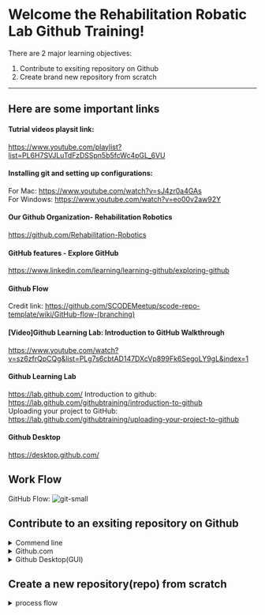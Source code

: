 # Welcome the Rehabilitation Robatic Lab Github Training!

There are 2 major learning objectives:
1. Contribute to exsiting repository on Github
1. Create brand new repository from scratch
<hr>

## Here are some important links

#### Tutrial videos playsit link:
https://www.youtube.com/playlist?list=PL6H7SVJLuTdFzDSSpn5b5fcWc4pGL_6VU


#### Installing git and setting up configurations:
 For Mac: https://www.youtube.com/watch?v=sJ4zr0a4GAs<br/>
 For Windows: https://www.youtube.com/watch?v=eo00v2aw92Y 
 
 

#### Our Github Organization- Rehabilitation Robotics

https://github.com/Rehabilitation-Robotics

 
#### GitHub features - Explore GitHub

https://www.linkedin.com/learning/learning-github/exploring-github

#### Github Flow 

Credit link: https://github.com/SCODEMeetup/scode-repo-template/wiki/GitHub-flow-(branching)

#### [Video]Github Learning Lab: Introduction to GitHub Walkthrough

https://www.youtube.com/watch?v=sz6zfrQpCQg&list=PLg7s6cbtAD147DXcVp899Fk6SegoLY9gL&index=1

#### Github Learning Lab 
https://lab.github.com/
Introduction to github: https://lab.github.com/githubtraining/introduction-to-github<br/>
Uploading your project to GitHub: https://lab.github.com/githubtraining/uploading-your-project-to-github

#### Github Desktop
https://desktop.github.com/

## Work Flow
GitHub Flow:
![git-small](https://user-images.githubusercontent.com/6351798/48032310-63842400-e114-11e8-8db0-06dc0504dcb5.png)


## Contribute to an exsiting repository on Github
  
<details><summary> Commend line  </summary>
  
## Step 1: Create a branch

Let’s complete the first step of the GitHub flow: creating a branch <sup>[:book:](https://help.github.com/articles/github-glossary/#branch)</sup>.

<details><summary>Creating a branch</summary>

## Creating a branch

:tv: [Video: Branches](https://www.youtube.com/watch?v=xgQmu81G1yY)

You just learned how to create a branch—the first step in the GitHub flow.

Branches are an important part of the GitHub flow because they allow us to separate our work from the `master` branch. In other words, everyone's work is safe while you contribute.

### Tips for using branches

A single project can have hundreds of branches, each suggesting a new change to the `master` branch.

The best way to keep branches organized with a team is to keep them concise and short-lived. In other words, a single branch should represent a single new feature or bug fix. This reduces confusion among contributors when branches are only active for a few days before they’re merged <sup>[:book:](https://help.github.com/articles/github-glossary/#merge)</sup> into the `master` branch.

<hr>
</details>

### :keyboard: Activity: Your first branch


1. Open your preferred command line interface, which we'll call your shell from now on.
1. Clone this repository:
      ```shell
      git clone https://github.com/Rehabilitation-Robotics/github_edit_training.git
      ```
1. Navigate to the repository in your shell:
      ```shell
      cd edit_training
      ```
1. Create a branch, use whatever name you like. Feel free to use the your name (eg. `git branch JasonZ`). 
      ```shell
      git branch <your-branch-name>
      ```
1. Push the branch to GitHub (eg. `git push --set-upstream origin JasonZ`):
      ```
      git push --set-upstream origin <BRANCH-NAME>
      ```


<hr>


## Step 2: Commit a file

:tada: You created a branch!

Creating a branch allows you to make modifications to your project without changing the deployed `master` branch. Now that you have a branch, it’s time to create a file and make your first commit!

<details><summary>Commits 101</summary>

## Commits 101

When you’re finished creating or making changes to a file on GitHub, scroll to the bottom of the page. Then find the "Commit new file" section.

In the first field, type a commit message. The commit message should briefly tell contributors about the changes you are introducing to the file.

### Rules to live by for commit messages:

- Don’t end your commit message with a period.
- Keep your commit messages to 50 characters or less. Add extra detail in the extended description window if necessary. This is located just below the subject line.
- Use active voice. For example, "add" instead of "added" and "merge" instead of "merged".
- Think of your commit as expressing intent to introduce a change.

<hr>
</details>

### :keyboard: Activity: Your first commit

The following steps will guide you through the process of committing a change on GitHub.


1. Check out to your branch:
      ```shell
      git checkout <your-branch-name>
      ```
1. Create a new file named `<yourname>.md`(eg `JasonZhao.md`).
      for Mac 
      ```shell
      touch <yourname>.md 
      ```
      for windows
      ```shell
      copy con <yourname>.md 
      ```
1. Add the following content to your file:
      ```<yourname> did it 
      ```
1. Stage your new file:
      ```shell
      git add <yourname>.md
      ```
      or 
      ```shell
      git add .
      ```
1. After adding the text, commit the change and a commit message, check out the **Commits 101** drop-down, just above these instructions:
      ```shell
      git commit -m "<YOUR-MESSAGE>"
      ```
1. Push your new commit to GitHub:
      ```shell
      git push
      ```


<hr>



## Step 3: Open a pull request

Nice work making that commit :sparkles:

Now that you’ve created a commit, it’s time to share your proposed change through a pull request! Where issues encourage discussion with other contributors and collaborators on a project, pull requests help you share your changes, receive feedback on them, and iterate on them until they’re perfect!

<details><summary>What is a pull request?</summary>

## Pull requests

Let’s think back to the GitHub flow again. You have created a branch, added a file, and committed the file to your branch. Now it’s time to collaborate on your file with other students taking this class. This collaboration happens in a pull request. Check out this video to learn more:

:tv: [Video: Introduction to pull requests](https://youtu.be/kJr-PIfLDl4)
<hr>
</details>

This pull request is going to keep the changes you just made on your branch and propose applying them to the `master` branch.

### :keyboard: Activity: Create a pull request

1. Open a pull request using [this shortcut](https://github.com/jichengnorth/github-slideshow/compare/refs/heads/my-slide?expand=1) or manually as follows:
    - From the "Pull requests" tab, click **New pull request**
    - In the "base:" drop-down menu, make sure the "master" branch is selected
    - In the "compare:" drop-down menu, select "my-slide"
1. When you’ve selected your branch, enter a title for your pull request. For example `Add jichengnorth's file`
1. The next field helps you provide a description of the changes you made. Feel free to add a description of what you’ve accomplished so far. As a reminder, you have: created a branch, created a file and made a commit, and opened a pull request
1. Click **Create pull request**

<hr>

## Step 4: Respond to a review

Your pull request is looking great!

Let’s add some content to your file. Replace line 5 of your file with a quotation or meme and witty caption. Remember: [Markdown](https://guides.github.com/features/mastering-markdown/) is supported.

### :keyboard: Activity: Change your file


1. Check out to your branch:
    ```shell
    git checkout <your-branch-name>
    ```
1. Open the file `training.md`.
1. Add in following message. 
    ```shell
    <yourname> has fininshed this editing training.
    ```
1. Stage your new changes:
    ```shell
    git add training.md
    ```
   
1. Commit your changes:
    ```shell
    git commit -m "<YOUR-MESSAGE>"
    ```
1. Push your edits to GitHub:
    ```shell
    git push
    ```



**Note** : Can't find the button to edit the file? It may look like a pencil, or it may look like three dots.

## Step 5: Merge your pull request

Nicely done, you! :sparkles:

You successfully created a pull request, and it has passed all of the tests. You can now merge your pull request.

### :keyboard: Activity: Merge the pull request


1. Check out to the `master` branch:
    ```shell
    git checkout master
    ```
2. Merge your branch:
    ```shell
    git merge <your-branch-name>
    ```
3. Push the merged history to GitHub:
    ```shell
    git push
    ```
4. Delete your the branch locally:
    ```shell
    git branch -d <your-branch-name>
    ```

1. Once your branch has been merged, you don't need it anymore. Click **Delete branch**.

<hr>



</details>
<details><summary> Github.com </summary>
 
Please watch video #5: 

</details>

</details>
<details><summary> Github Desktop(GUI) </summary>
 
Please watch video #6: 

</details>

## Create a new repository(repo) from scratch

 <details><summary> process flow </summary> 
  
## Step 1: Planning the move

Uploading your project to GitHub gives you the feature-rich tools and collaboration needed to elevate your project to the next level. Not to mention, it's also pretty exciting. If you're doing this for the first time, you have a few options when uploading your project to GitHub. This course will guide you through the necessary steps to upload a local project to be hosted on GitHub.

I know some people like to get straight to the point while others like more information. For those who like more information, be sure to check out the drop-downs like this one :arrow_down:

<details>
  <summary>Why move to GitHub?</summary>
  <hr>

  ### Why move to GitHub?

  You may be wondering what this GitHub thing is all about and why you should use it. If this sounds like you, here are a few reasons to make GitHub your project's new home:

  - **Version control** — Everything on GitHub is stored in [Git](http://git-scm.com), the best version control system around. Version control allows you to experiment and make mistakes in code without messing up your final product.
  - **Keep your code in one place** — Whether you work on multiple computers or just want to get some important projects off your computer, GitHub is the perfect place to store your projects online.
  - **Collaboration** — Once your code is on GitHub, you can invite others to work on your code with you, share it with the world, or send a link to a friend to help you debug a problem.

  <hr>
</details>

### Where is your project?

Most users find it is easiest to upload a project that is already located on their local machine, so **the goal of this first step is to make a local copy of the repository.** First, let's make sure this course is going to give you the right steps:

<details>
  <summary>Is your project on another version control system, such as Mercurial, Subversion, or another Git platform?</summary>
  <hr>

  ### Moving your project from another version control system

  If you are moving your project from another version control system, the steps are a bit different that uploading your project from your local machine. Because of this, we have a dedicated course for migrating your project to GitHub.

  If you are moving your project from Mercurial, Subversion, or another Git platform, join the [Migrating your project to GitHub](https://lab.github.com/courses/migrating-your-repository-to-github) course to migrate your project to GitHub.

  <hr>
</details>

<details>
  <summary>Is your project using version control?</summary>
  <hr>

  ### Is your project using version control

  If you aren't sure whether or not your code is under version control, it probably isn't. However, here are a few tests you can apply to know for certain:

  - Can you view a history of the changes you have made?
  - Can you easily roll back to a previous version of your project?
  - Are you required to provide "messages" or "commits" when you make changes?

  If none of these are true, your project isn't using version control.

  <hr>
</details>

### :keyboard: Activity: Exporting your project

Choose the drop-down below that best fits your current situation or for a printable version of the steps in this course, check out the [Quick Reference Guide](https://lab.github.com/public/uploading-your-project-to-github.pdf).

<details>
  <summary>Your project is already on your local machine</summary>
  <hr>

  ### Your project is already on your local machine

  :sparkles: Terrific! @jichengnorth since you already have the project locally, you are _almost_ ready to move it to GitHub.

  To confirm: You have a project directory on your computer and you want to save it on GitHub.

  - **If this is correct**, close this issue to signal you are finished with this step. I will open a new issue to show you how to optimize your repository for Git operations.  

  - **If this is incorrect**, please use the next drop-down to learn how to export your project to your local machine or join the [Migrating your project to GitHub](https://lab.github.com/courses/migrating-your-repository-to-github) course to migrate your project to GitHub.

  <hr>
</details>

<details>
  <summary>Your project is on a non-version controlled site, such as CodePen or Glitch</summary>
  <hr>

  ### General instructions

  There are many platforms that allow users to create and store projects. We can't cover them all, but we will do our best to cover the more common examples. First, let's cover general instructions:

  - Export your project using the tools available on the current site. This will usually happen via a .zip, or some other compressed format, downloaded directly to your local machine
  - Save the .zip file
  - Extract the .zip file

  Now let's talk about specific platforms:

  #### Exporting from CodePen

  From the main page of your CodePen project:

  1. Click the **Export** button in the bottom right corner
  1. Save the exported .zip file in your local directory
  1. Extract the .zip file

  #### Exporting from Glitch

  From your Glitch project page:

  1. Click the dropdown next to your project name in the top right corner
  1. Select **Advanced Options**
  1. Select **Download Project**
  1. Save the exported file in your local directory
  1. Extract the file
  1. Rename the `app` folder as desired

  <hr>
</details>

## Step 2: Prepare the project

### Working with Binary files

In general, there are two types of files: text files and binary files.

Text files, like most code files, are easily tracked with Git and are very lightweight.

However, binary files like spreadsheets, presentations with slides, and videos don't work well with Git. If your repository already has some of these files, it's best to have a plan in place before you enable Git version control.

You could choose to remove the binary files, or use another tool like [git-lfs](https://git-lfs.github.com/) (Git Large File Storage). We won't get into detail on how to set up git-lfs in this course, but we will talk about `.gitignore` files next, which are key to protecting your code from becoming bloated with binaries.

### Add a `.gitignore`

As we convert your project to a Git repository, it should only include the source code necessary to build or compile your project. In addition to avoiding binaries as we discussed above, you will also want to keep build artifacts out of your version controlled code. 

To do this, you will create a file in your current project named `.gitignore`. Git will use the `.gitignore` to determine which files and directories should not be tracked under version control. The [`.gitignore` file](https://help.github.com/articles/ignoring-files/) is stored in your repository in order to share the ignore rules with any other users that interact with the repository. 

Since the files to be ignored are dependent on the language you are using, the open source community has contributed some great templates for `.gitignore` files in the [`github/gitignore`](https://github.com/github/gitignore) repository.

### :keyboard: Activity: Prepare your repository

1. Remove any binary files from your repository.
2. In your local environment, [create a `.gitignore` file](https://help.github.com/articles/ignoring-files/). You can use a [template](https://github.com/github/gitignore) or create your own.  :tada:
3.Go to github. Log in to your account.Click the new repository button in the top-right. You’ll have an option there to initialize the repository with a README file, and you can choose to make this repo public or private. Click the “Create repository” button. 

## Step 3: Make the move

Having a project already stored locally enables you to move it to GitHub rather quickly. The following activity provides instructions to move your local project to GitHub using various tools. Select the tool you are most comfortable with and get importing :smile:.

### :keyboard: Activity: Moving your local project

1. In the **Code** tab of this repository, copy the URL shown under **Quick Setup**.
1. Follow the instructions below based on what tool you'd like to use locally.

<details>
  <summary>Using the command line</summary>
  <hr>

  ### Using the command line

  1. In your command line, navigate to your project directory. Type `git init` to initialize the directory as a Git repository.
  2. Type `git remote add origin https://github.com/Rehabilitation-Robotics/<yourRepo>.git`
  3. Type `git add .`
  4. Type `git commit -m "initializing repository"`
  5. Type `git push -u origin master` to push the files you have locally to the remote on GitHub. (You may be asked to log in.)

  <hr>
</details>

<details>
  <summary>Using GitHub.com</summary>
  <hr>

  ### Using GitHub.com

  1. add a local repository, and then navigating to your local repository.
  1. Go to Github.com, click `Upload Files` drag and drop in the field provided and clicking **Commit to master**
  2. Add the remote by clicking `Repository > Repository Settings...` and pasting the URL from your repository on GitHub into the "Primary remote repository (origin)" field. Click **Save**.
  3. Click **Publish** in the top right corner to push your repository to GitHub.

  <hr>
</details>


<details>
  <summary>Using GitHub Desktop</summary>
  <hr>

  ### Using GitHub Desktop

  1. In GitHub Desktop, add a local repository by clicking `File > Add a Local Repository`, and then navigating to your local repository.
  1. Create your first commit by typing a summary commit message in the field provided and clicking **Commit to master**
  2. Add the remote by clicking `Repository > Repository Settings...` and pasting the URL from your repository on GitHub into the "Primary remote repository (origin)" field. Click **Save**.
  3. Click **Publish** in the top right corner to push your repository to GitHub.

  <hr>
</details>

<details>
  <summary>Using Visual Studio Code</summary>
  <hr>

  ### Using Visual Studio Code

  1. In Visual Studio Code, open the folder for your project.
  1. Click the icon on the left for **Source Control**.
  1. On the top of the Source Control panel, click the **Git icon**.
  1. If the files you see match the repository you want to create, click **Initialize Repository**.
  1. Next to the word **CHANGES**, click the symbol of the plus sign to stage all of the changes.
        - This is part of the two stage commit. You can use this staging function to create meaningful commits throughout the development process.
  1. In the box in the Source Control panel, type a commit message. Something like "initial commit - moving project" could work.
  1. Click the checkmark at the top of the Source Control panel.
  1. Open the integrated terminal found under View > Integrated Terminal.
  1. In your command line, type `git remote add origin https://github.com/jichengnorth/github-upload`
  1. In the Source Control Panel, click the expandable three dots that open a menu of options.
  1. When asked if you'd like to publish the branch, click **Okay**.

  <hr>
</details>

<details>
  <summary>Using Atom</summary>
  <hr>

  ### Using Atom

  1. In Atom, open the folder for your project
  1. At the top of your screen, click **Packages**. Select **GitHub**, and then toggle the **Git Tab** from the drop-down menu.
  1. Select **Create Repository** within the Git tab on the right-hand size of your screen.
  1. Select **Init** to accept the default prompt of the pop up window
  1. In the Git tab, you can see that your files are ready for staging. It _should_ be accounted for, but double check to make sure that none of your binaries or files that you listed in the .gitignore are listed in this dialog menu.
          - If they are, double check your .gitignore file to make sure they're included or remove them from your directory.
  1. Select **Stage All**
          - This is part of the two stage commit. You can use this staging function to create meaningful commits throughout the development process.
  1. In the box at the bottom of the Git panel, type a commit message. Something like "initial commit - moving project" could work.
  1. Select **Commit**
  1. Close Atom
  1. In your command line, navigate to your project directory.
  2. Type `git remote add origin https://github.com/jichengnorth/github-upload`
  3. Return to Atom, and select the [Up/Down arrow icon](https://user-images.githubusercontent.com/13326548/36766999-34ff2bb2-1bed-11e8-90c6-3c97d0837244.png) at the bottom of your Git Tab
  4. Click [Push](https://user-images.githubusercontent.com/13326548/36767211-5fd34ce6-1bee-11e8-964a-f49bed227c02.png), above the noted dialog.
  5. Return to your repository, and note a successful push by finding your files on GitHub's code tab.

  <hr>
</details>

<details>
  <summary>Using Eclipse</summary>
  <hr>

  ### Using Eclipse

  1. In Eclipse, from the Eclipse Marketplace, install the [eGit](http://www.eclipse.org/egit/) GitHub plugin.
  2. Open your existing project.
  3. Display the **Git Repositories** window by selecting Window > Show View > Other > Git > Git Repositories.
  3. Click the **Create a Git Repository** button on the Git Repositories pane.
  4. Make changes to your project and create a commit.
  5. Push the master branch.
  5. When asked for a remote, paste the URL you copied earlier.
  6. Click next, and enter the branch name.

  <hr>
</details>

</details>
